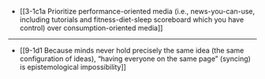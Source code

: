 - [[3-1c1a Prioritize performance-oriented media (i.e., news-you-can-use, including tutorials and fitness-diet-sleep scoreboard which you have control) over consumption-oriented media]]
---
- [[9-1d1 Because minds never hold precisely the same idea (the same configuration of ideas), “having everyone on the same page” (syncing) is epistemological impossibility]]
